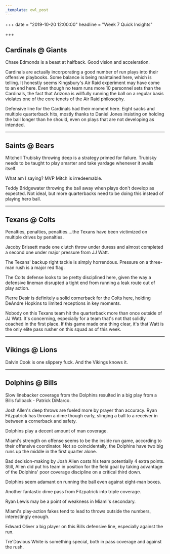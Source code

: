 ```yaml
---
_template: owl_post
---
```


+++
date = "2019-10-20 12:00:00"
headline = "Week 7 Quick Insights"

+++
## Cardinals @ Giants

Chase Edmonds is a beast at halfback. Good vision and acceleration.

Cardinals are actually incorporating a good number of run plays into their offensive playbooks. Some balance is being maintained here, which is telling. It honestly seems Kingsbury's Air Raid experiment may have come to an end here. Even though no team runs more 10 personnel sets than the Cardinals, the fact that Arizona is willfully running the ball on a regular basis violates one of the core tenets of the Air Raid philosophy.

Defensive line for the Cardinals had their moment here. Eight sacks and multiple quarterback hits, mostly thanks to Daniel Jones insisting on holding the ball longer than he should, even on plays that are not developing as intended.

***

## Saints @ Bears

Mitchell Trubisky throwing deep is a strategy primed for failure. Trubisky needs to be taught to play smarter and take yardage whenever it avails itself.

What am I saying? MVP Mitch is irredeemable.

Teddy Bridgewater throwing the ball away when plays don't develop as expected. Not ideal, but more quarterbacks need to be doing this instead of playing hero ball.

***

## Texans @ Colts

Penalties, penalties, penalties....the Texans have been victimized on multiple drives by penalties.

Jacoby Brissett made one clutch throw under duress and almost completed a second one under major pressure from JJ Watt.

The Texans' backup right tackle is simply horrendous. Pressure on a three-man rush is a major red flag.

The Colts defense looks to be pretty disciplined here, given the way a defensive lineman disrupted a tight end from running a leak route out of play action.

Pierre Desir is definitely a solid cornerback for the Colts here, holding DeAndre Hopkins to limited receptions in key moments.

Nobody on this Texans team hit the quarterback more than once outside of JJ Watt. It's concerning, especially for a team that's not that solidly coached in the first place. If this game made one thing clear, it's that Watt is the only elite pass rusher on this squad as of this week.

***

## Vikings @ Lions

Dalvin Cook is one slippery fuck. And the Vikings knows it.

***

## Dolphins @ Bills

Slow linebacker coverage from the Dolphins resulted in a big play from a Bills fullback - Patrick DiMarco.

Josh Allen's deep throws are fueled more by prayer than accuracy. Ryan Fitzpatrick has thrown a dime though early, slinging a ball to a receiver in between a cornerback and safety.

Dolphins play a decent amount of man coverage.

Miami's strength on offense seems to be the inside run game, according to their offensive coordinator. Not so coincidentally, the Dolphins have two big runs up the middle in the first quarter alone.

Bad decision-making by Josh Allen costs his team potentially 4 extra points. Still, Allen did put his team in position for the field goal by taking advantage of the Dolphins' poor coverage discipline on a critical third down.

Dolphins seem adamant on running the ball even against eight-man boxes.

Another fantastic dime pass from Fitzpatrick into triple coverage.

Ryan Lewis may be a point of weakness in Miami's secondary.

Miami's play-action fakes tend to lead to throws outside the numbers, interestingly enough.

Edward Oliver a big player on this Bills defensive line, especially against the run.

Tre'Davious White is something special, both in pass coverage and against the rush.
